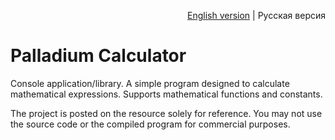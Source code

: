 <p align="right"><a href="README_RUS.md">English version</a> | Русская версия</p>

# Palladium Calculator
Console application/library. A simple program designed to calculate mathematical expressions. Supports mathematical functions and constants.

The project is posted on the resource solely for reference. You may not use the source code or the compiled program for commercial purposes.
